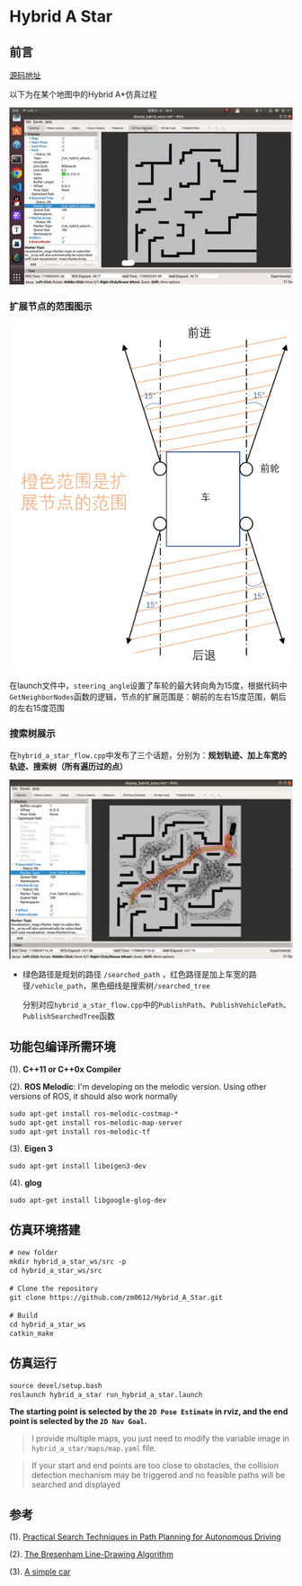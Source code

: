 # Hybrid A Star

## 前言

[源码地址](https://github.com/zm0612/Hybrid_A_Star)

以下为在某个地图中的Hybrid A*仿真过程

![hybrid_Astar-2024-02-25_16.38.19](../../imgs/hybrid_Astar-2024-02-25_16.38.19.gif)



### 扩展节点的范围图示

![hybrid_astar_extended_strategy](../../imgs/hybrid_astar_extended_strategy.png)

在launch文件中，`steering_angle`设置了车轮的最大转向角为15度，根据代码中`GetNeighborNodes`函数的逻辑，节点的扩展范围是：朝前的左右15度范围，朝后的左右15度范围



### 搜索树展示

在`hybrid_a_star_flow.cpp`中发布了三个话题，分别为：**规划轨迹、加上车宽的轨迹、搜索树（所有遍历过的点）**

![image-20240225162859101](../../imgs/image-20240225162859101.png)

- 绿色路径是规划的路径 `/searched_path` ，红色路径是加上车宽的路径`/vehicle_path`，黑色细线是搜索树`/searched_tree`

  分别对应`hybrid_a_star_flow.cpp`中的`PublishPath`、`PublishVehiclePath`、`PublishSearchedTree`函数



## 功能包编译所需环境

(1). **C++11 or C++0x Compiler**

(2). **ROS Melodic**: I'm developing on the melodic version. Using other versions of ROS, it should also work normally

```shell
sudo apt-get install ros-melodic-costmap-*
sudo apt-get install ros-melodic-map-server
sudo apt-get install ros-melodic-tf
```

(3). **Eigen 3**

```shell
sudo apt-get install libeigen3-dev
```

(4).  **glog**

```shell
sudo apt-get install libgoogle-glog-dev
```



## 仿真环境搭建

```shell
# new folder
mkdir hybrid_a_star_ws/src -p
cd hybrid_a_star_ws/src

# Clone the repository
git clone https://github.com/zm0612/Hybrid_A_Star.git

# Build
cd hybrid_a_star_ws
catkin_make
```



## 仿真运行

```shell
source devel/setup.bash
roslaunch hybrid_a_star run_hybrid_a_star.launch
```

**The starting point is selected by the `2D Pose Estimate` in rviz, and the end point is selected by the `2D Nav Goal`.**

> I provide multiple maps, you just need to modify the variable image in `hybrid_a_star/maps/map.yaml` file.

> If your start and end points are too close to obstacles, the collision detection mechanism may be triggered and no feasible paths will be searched and displayed



## 参考

(1). [Practical Search Techniques in Path Planning for Autonomous Driving](https://ai.stanford.edu/~ddolgov/papers/dolgov_gpp_stair08.pdf)

(2). [The Bresenham Line-Drawing Algorithm](https://www.cs.helsinki.fi/group/goa/mallinnus/lines/bresenh.html)

(3). [A simple car](http://planning.cs.uiuc.edu/node658.html)
